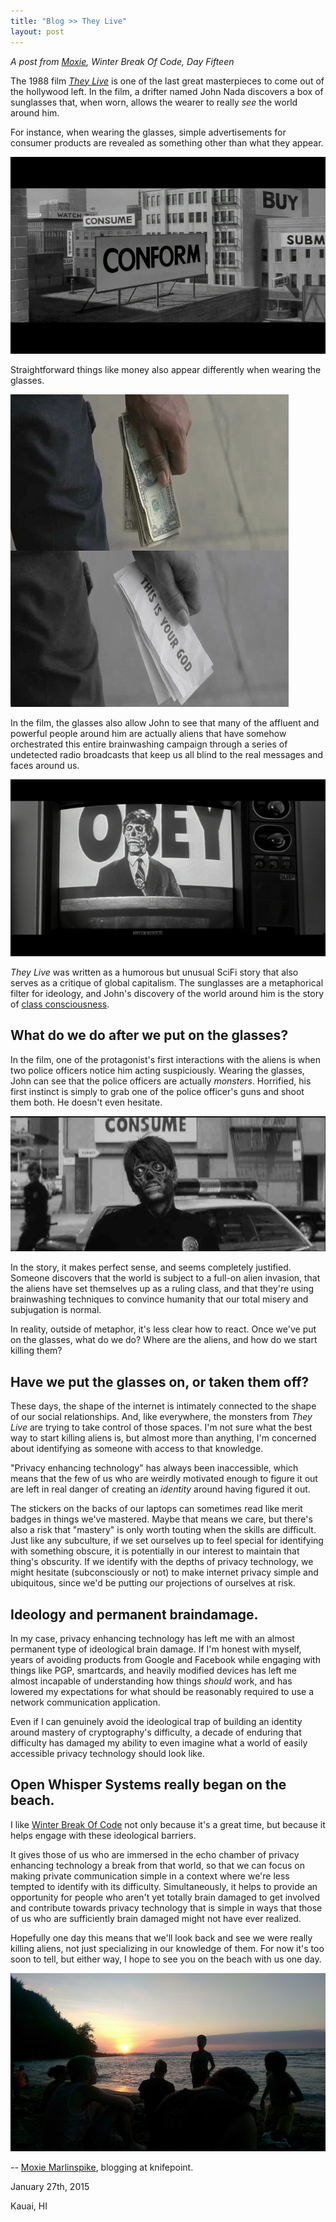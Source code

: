 ```yaml
---
title: "Blog >> They Live"
layout: post
---
```


*A post from [Moxie](https://twitter.com/moxie), Winter Break Of Code, Day Fifteen*

The 1988 film [*They Live*](http://www.imdb.com/title/tt0096256/?ref_=nv_sr_1) is one of the last great
masterpieces to come out of the hollywood left.  In the film, a drifter named John Nada discovers a box of sunglasses
that, when worn, allows the wearer to really *see* the world around him.

For instance, when wearing the glasses, simple advertisements for consumer products are revealed as something other
than what they appear.

<img src="/blog/images/theylive-messages.png" class="nice" alt="Consume. Submit. Obey."/>

Straightforward things like money also appear differently when wearing the glasses.

<img src="/blog/images/theylive-money.jpg" class="nice" alt="This is your god" />

In the film, the glasses also allow John to see that many of the affluent and powerful people around him are
actually aliens that have somehow orchestrated this entire brainwashing campaign through a series of undetected
radio broadcasts that keep us all blind to the real messages and faces around us.

<img src="/blog/images/theylive-aliens.png" class="nice" alt="Alien in power" />

*They Live* was written as a humorous but unusual SciFi story that also serves as a critique of global capitalism.
The sunglasses are a metaphorical filter for ideology, and John's discovery of the world around him is the story
of [class consciousness](https://en.wikipedia.org/wiki/Class_consciousness).

## What do we do after we put on the glasses?

In the film, one of the protagonist's first interactions with the aliens is when two police officers notice him
acting suspiciously.  Wearing the glasses, John can see that the police officers are actually *monsters*.  Horrified,
his first instinct is simply to grab one of the police officer's guns and shoot them both.  He doesn't even hesitate.

<img src="/blog/images/theylive-cops.jpg" class="nice" alt="Alien police" />

In the story, it makes perfect sense, and seems completely justified.  Someone discovers that the world is subject
to a full-on alien invasion, that the aliens have set themselves up as a ruling class, and that they're using
brainwashing techniques to convince humanity that our total misery and subjugation is normal.

In reality, outside of metaphor, it's less clear how to react.  Once we've put on the glasses, what do we do?
Where are the aliens, and how do we start killing them?

## Have we put the glasses on, or taken them off?

These days, the shape of the internet is intimately connected to the shape of our social relationships.  And, like
everywhere, the monsters from *They Live* are trying to take control of those spaces.  I'm not sure what the best
way to start killing aliens is, but almost more than anything, I'm concerned about identifying as someone with access
to that knowledge.

"Privacy enhancing technology" has always been inaccessible, which means that the few of us who are weirdly
motivated enough to figure it out are left in real danger of creating an *identity* around having figured it out.

The stickers on the backs of our laptops can sometimes read like merit badges in things we've mastered.  Maybe that means
we care, but there's also a risk that "mastery" is only worth touting when the skills are difficult.  Just like any
subculture, if we set ourselves up to feel special for identifying with something obscure, it is potentially in our
interest to maintain that thing's obscurity.  If we identify with the depths of privacy technology, we might hesitate
(subconsciously or not) to make internet privacy simple and ubiquitous, since we'd be putting our projections of ourselves
at risk.

## Ideology and permanent braindamage.

In my case, privacy enhancing technology has left me with an almost permanent type of ideological brain damage. If
I'm honest with myself, years of avoiding products from Google and Facebook while engaging with things like PGP,
smartcards, and heavily modified devices has left me almost incapable of understanding how things *should* work, and
has lowered my expectations for what should be reasonably required to use a network communication application.

Even if I can genuinely avoid the ideological trap of building an identity around mastery of cryptography's difficulty,
a decade of enduring that difficulty has damaged my ability to even imagine what a world of easily accessible privacy
technology should look like.

## Open Whisper Systems really began on the beach.

I like [Winter Break Of Code](/blog/winter-of-code) not only because it's a great time, but because it helps engage with
these ideological barriers.

It gives those of us who are immersed in the echo chamber of privacy enhancing technology a break from that world, so
that we can focus on making private communication simple in a context where we're less tempted to identify with its
difficulty.  Simultaneously, it helps to provide an opportunity for people who aren't yet totally brain damaged to get
involved and contribute towards privacy technology that is simple in ways that those of us who are sufficiently brain
damaged might not have ever realized.

Hopefully one day this means that we'll look back and see we were really killing aliens, not just specializing in our
knowledge of them. For now it's too soon to tell, but either way, I hope to see you on the beach with us one day.

<img src="/blog/images/wboc-moxie-beach.jpg" class="nice" alt="The beach" />

-- [Moxie Marlinspike](https://twitter.com/moxie), blogging at knifepoint.

January 27th, 2015

Kauai, HI

